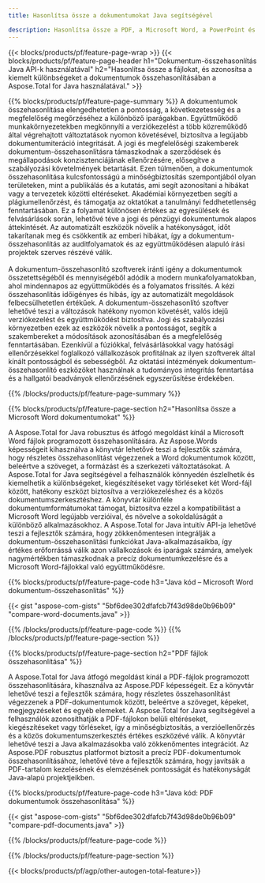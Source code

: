 ```yaml
---
title: Hasonlítsa össze a dokumentumokat Java segítségével 

description: Hasonlítsa össze a PDF, a Microsoft Word, a PowerPoint és az Excel fájlokat a Java alkalmazáson keresztül. Szerezze meg a kiemelt összehasonlítási eredményeket.
---
```


{{< blocks/products/pf/feature-page-wrap >}}
{{< blocks/products/pf/feature-page-header h1="Dokumentum-összehasonlítás Java API-k használatával" h2="Hasonlítsa össze a fájlokat, és azonosítsa a kiemelt különbségeket a dokumentumok összehasonlításában a Aspose.Total for Java használatával." >}}

{{% blocks/products/pf/feature-page-summary %}}
A dokumentumok összehasonlítása elengedhetetlen a pontosság, a következetesség és a megfelelőség megőrzéséhez a különböző iparágakban. Együttműködő munkakörnyezetekben megkönnyíti a verziókezelést a több közreműködő által végrehajtott változtatások nyomon követésével, biztosítva a legújabb dokumentumiteráció integritását. A jogi és megfelelőségi szakemberek dokumentum-összehasonlításra támaszkodnak a szerződések és megállapodások konzisztenciájának ellenőrzésére, elősegítve a szabályozási követelmények betartását. Ezen túlmenően, a dokumentumok összehasonlítása kulcsfontosságú a minőségbiztosítás szempontjából olyan területeken, mint a publikálás és a kutatás, ami segít azonosítani a hibákat vagy a tervezetek közötti eltéréseket. Akadémiai környezetben segíti a plágiumellenőrzést, és támogatja az oktatókat a tanulmányi feddhetetlenség fenntartásában. Ez a folyamat különösen értékes az egyesülések és felvásárlások során, lehetővé téve a jogi és pénzügyi dokumentumok alapos áttekintését. Az automatizált eszközök növelik a hatékonyságot, időt takarítanak meg és csökkentik az emberi hibákat, így a dokumentum-összehasonlítás az auditfolyamatok és az együttműködésen alapuló írási projektek szerves részévé válik.
<br /><br />
A dokumentum-összehasonlító szoftverek iránti igény a dokumentumok összetettségéből és mennyiségéből adódik a modern munkafolyamatokban, ahol mindennapos az együttműködés és a folyamatos frissítés. A kézi összehasonlítás időigényes és hibás, így az automatizált megoldások felbecsülhetetlen értékűek. A dokumentum-összehasonlító szoftver lehetővé teszi a változások hatékony nyomon követését, valós idejű verziókezelést és együttműködést biztosítva. Jogi és szabályozási környezetben ezek az eszközök növelik a pontosságot, segítik a szakembereket a módosítások azonosításában és a megfelelőség fenntartásában. Ezenkívül a fúziókkal, felvásárlásokkal vagy hatósági ellenőrzésekkel foglalkozó vállalkozások profitálnak az ilyen szoftverek által kínált pontosságból és sebességből. Az oktatási intézmények dokumentum-összehasonlító eszközöket használnak a tudományos integritás fenntartása és a hallgatói beadványok ellenőrzésének egyszerűsítése érdekében.

{{% /blocks/products/pf/feature-page-summary  %}}

{{% blocks/products/pf/feature-page-section  h2="Hasonlítsa össze a Microsoft Word dokumentumokat" %}}

A Aspose.Total for Java robusztus és átfogó megoldást kínál a Microsoft Word fájlok programozott összehasonlítására. Az Aspose.Words képességeit kihasználva a könyvtár lehetővé teszi a fejlesztők számára, hogy részletes összehasonlítást végezzenek a Word dokumentumok között, beleértve a szöveget, a formázást és a szerkezeti változtatásokat. A Aspose.Total for Java segítségével a felhasználók könnyedén észlelhetik és kiemelhetik a különbségeket, kiegészítéseket vagy törléseket két Word-fájl között, hatékony eszközt biztosítva a verziókezeléshez és a közös dokumentumszerkesztéshez. A könyvtár különféle dokumentumformátumokat támogat, biztosítva ezzel a kompatibilitást a Microsoft Word legújabb verzióival, és növelve a sokoldalúságát a különböző alkalmazásokhoz. A Aspose.Total for Java intuitív API-ja lehetővé teszi a fejlesztők számára, hogy zökkenőmentesen integrálják a dokumentum-összehasonlítási funkciókat Java-alkalmazásaikba, így értékes erőforrássá válik azon vállalkozások és iparágak számára, amelyek nagymértékben támaszkodnak a precíz dokumentumkezelésre és a Microsoft Word-fájlokkal való együttműködésre.

{{% blocks/products/pf/feature-page-code h3="Java kód – Microsoft Word dokumentum-összehasonlítás" %}}

{{< gist "aspose-com-gists" "5bf6dee302dfafcb7f43d98de0b96b09" "compare-word-documents.java" >}}

{{% /blocks/products/pf/feature-page-code  %}}
{{% /blocks/products/pf/feature-page-section %}}

{{% blocks/products/pf/feature-page-section  h2="PDF fájlok összehasonlítása" %}}

A Aspose.Total for Java átfogó megoldást kínál a PDF-fájlok programozott összehasonlítására, kihasználva az Aspose.PDF képességeit. Ez a könyvtár lehetővé teszi a fejlesztők számára, hogy részletes összehasonlítást végezzenek a PDF-dokumentumok között, beleértve a szöveget, képeket, megjegyzéseket és egyéb elemeket. A Aspose.Total for Java segítségével a felhasználók azonosíthatják a PDF-fájlokon belüli eltéréseket, kiegészítéseket vagy törléseket, így a minőségbiztosítás, a verzióellenőrzés és a közös dokumentumszerkesztés értékes eszközévé válik. A könyvtár lehetővé teszi a Java alkalmazásokba való zökkenőmentes integrációt. Az Aspose.PDF robusztus platformot biztosít a precíz PDF-dokumentumok összehasonlításához, lehetővé téve a fejlesztők számára, hogy javítsák a PDF-tartalom kezelésének és elemzésének pontosságát és hatékonyságát Java-alapú projektjeikben.

{{% blocks/products/pf/feature-page-code h3="Java kód: PDF dokumentumok összehasonlítása" %}}

{{< gist "aspose-com-gists" "5bf6dee302dfafcb7f43d98de0b96b09" "compare-pdf-documents.java" >}}

{{% /blocks/products/pf/feature-page-code  %}}

{{% /blocks/products/pf/feature-page-section %}}

{{< blocks/products/pf/agp/other-autogen-total-feature>}}